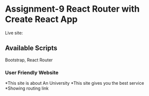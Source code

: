 # Assignment-9 React Router with Create React App

Live site:

## Available Scripts

Bootstrap, React Router

### User Friendly Website

*This site is about An University
*This site gives you the best service
*Showing routing link